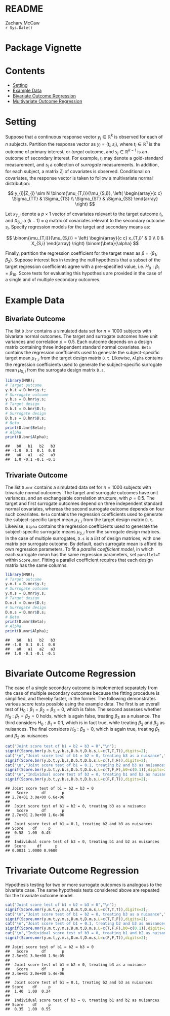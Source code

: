 # README
Zachary McCaw  
`r Sys.Date()`  

# Package Vignette




# Contents

* [Setting](#setting)
* [Example Data](#example-data)
* [Bivariate Outcome Regression](#bivariate-outcome-regression)
* [Multivariate Outcome Regression](#multivariate-outcome-regression)

# Setting

Suppose that a continuous response vector $y_{i}\in\mathbb{R}^{k}$ is observed for each of $n$ subjects. Partition the response vector as $y_{i} = (t_{i},s_{i})$, where $t_{i}\in\mathbb{R}^{1}$ is the outcome of primary interest, or *target* outcome, and $s_{i}\in\mathbb{R}^{k-1}$ is an outcome of secondary interest. For example, $t_{i}$ may denote a gold-standard measurement, and $s_{i}$ a collection of *surrogate* measurements. In addition, for each subject, a matrix $Z_{i}$ of covariates is observed. Conditional on covariates, the response vector is taken to follow a multivariate normal distribution:

$$
y_{i}|Z_{i} \sim N \binom{\mu_{T,i}}{\mu_{S,i}}, \left(
\begin{array}{c c}
\Sigma_{TT} & \Sigma_{TS} \\
\Sigma_{ST} & \Sigma_{SS}
\end{array}
\right)
$$

Let $x_{T,i}$ denote a $p \times 1$ vector of covariates relevant to the target outcome $t_{i}$, and $X_{S,i}$ a $(k-1) \times q$ matrix of covariates relevant to the secondary outcome $s_{i}$. Specify regression models for the target and secondary means as:

$$
\binom{\mu_{T,i}}{\mu_{S,i}} = \left(
\begin{array}{c c}
x_{T,i}' & 0 \\
0 & X_{S,i}
\end{array}
\right)
\binom{\beta}{\alpha}
$$

Finally, partition the regression coefficient for the target mean as $\beta = (\beta_{1},\beta_{2})$. Suppose interest lies in testing the null hypothesis that a subset of the target regression coefficients agree with a pre-specified value, i.e. $H_{0}:\beta_{1} = \beta_{10}$. Score tests for evaluating this hypothesis are provided in the case of a single and of multiple secondary outcomes. 

# Example Data
## Bivariate Outcome
The list `D.bnr` contains a simulated data set for $n=1000$ subjects with bivariate normal outcomes. The target and surrogate outcomes have unit variances and correlation $\rho=0.5$. Each outcome depends on a design matrix containing three independent standard normal covariates. `Beta` contains the regression coefficients used to generate the subject-specific target mean $\mu_{T,i}$ from the target design matrix `D.t`. Likewise, `Alpha` contains the regression coefficients used to generate the subject-specific surrogate mean $\mu_{S,i}$ from the surrogate design matrix `D.s`. 


```r
library(MNR);
# Target outcome
y.b.t = D.bnr$y.t;
# Surrogate outcome
y.b.s = D.bnr$y.s;
# Target design
D.b.t = D.bnr$D.t;
# Surrogate design
D.b.s = D.bnr$D.s;
# Beta
print(D.bnr$Beta);
# Alpha
print(D.bnr$Alpha);
```

```
##   b0   b1   b2   b3 
## -1.0  0.1  0.1  0.0 
##   a0   a1   a2   a3 
##  1.0 -0.1 -0.1 -0.1
```
## Trivariate Outcome
The list `D.mnr` contains a simulated data set for $n=1000$ subjects with trivariate normal outcomes. The target and surrogate outcomes have unit variances, and an exchangeable correlation structure, with $\rho=0.5$. The target and first surrogate outcomes depend on three independent standard normal covariates, whereas the second surrogate outcome depends on four such covariates. `Beta` contains the regression coefficients used to generate the subject-specific target mean $\mu_{T,i}$ from the target design matrix `D.t`. Likewise, `Alpha` contains the regression coefficients used to generate the subject-specific surrogate means $\mu_{S,i}$ from the surrogate design matrices. In the case of multiple surrogates, `D.s` is a *list* of design matrices, with one matrix per surrogate outcome. By default, each surrogate mean is afford its own regression parameters. To fit a *parallel coefficient model*, in which each surrogate mean has the same regression parameters, set `parallel=T` within `Score.mnr`. Fitting a parallel coefficient requires that each design matrix has the same columns. 


```r
library(MNR);
# Target outcome
y.m.t = D.mnr$y.t;
# Surrogate outcome
y.m.s = D.mnr$y.s;
# Target design
D.m.t = D.mnr$D.t;
# Surrogate design
D.m.s = D.mnr$D.s;
# Beta
print(D.mnr$Beta);
# Alpha
print(D.mnr$Alpha);
```

```
##   b0   b1   b2   b3 
## -1.0  0.1  0.1  0.0 
##   a0   a1   a2   a3 
##  1.0 -0.1 -0.1 -0.1
```

# Bivariate Outcome Regression
The case of a single secondary outcome is implemented separately from the case of multiple secondary outcomes because the fitting procedure is simplified, and thereby faster, in the former. The following demonstrates various score tests possible using the example data. The first is an overall test of $H_{0}:\beta_{1}=\beta_{2}=\beta_{3}=0$, which is false. The second assesses whether $H_{0}:\beta_{1}=\beta_{2}=0$ holds, which is again false, treating $\beta_{3}$ as a nuisance. The third considers $H_{0}:\beta_{1}=0.1$, which is in fact true, while treating $\beta_{2}$ and $\beta_{3}$ as nuisances. The final considers $H_{0}:\beta_{3}=0$, which is again true, treating $\beta_{1}$ and $\beta_{2}$ as nuisances


```r
cat("Joint score test of b1 = b2 = b3 = 0","\n");
signif(Score.bnr(y.b.t,y.b.s,D.b.t,D.b.s,L=c(T,T,T)),digits=2);
cat("\n","Joint score test of b1 = b2 = 0, treating b3 as a nuisance","\n");
signif(Score.bnr(y.b.t,y.b.s,D.b.t,D.b.s,L=c(T,T,F)),digits=2);
cat("\n","Joint score test of b1 = 0.1, treating b2 and b3 as nuisances","\n");
signif(Score.bnr(y.b.t,y.b.s,D.b.t,D.b.s,L=c(T,F,F),b0=c(0.1)),digits=2);
cat("\n","Individual score test of b3 = 0, treating b1 and b2 as nuisances","\n");
signif(Score.bnr(y.b.t,y.b.s,D.b.t,D.b.s,L=c(F,F,T)),digits=2);
```

```
## Joint score test of b1 = b2 = b3 = 0 
##   Score      df       p 
## 2.7e+01 3.0e+00 6.6e-06 
## 
##  Joint score test of b1 = b2 = 0, treating b3 as a nuisance 
##   Score      df       p 
## 2.7e+01 2.0e+00 1.6e-06 
## 
##  Joint score test of b1 = 0.1, treating b2 and b3 as nuisances 
## Score    df     p 
##  0.58  1.00  0.45 
## 
##  Individual score test of b3 = 0, treating b1 and b2 as nuisances 
##  Score     df      p 
## 0.0031 1.0000 0.9600
```

# Trivariate Outcome Regression
Hypothesis testing for two or more surrogate outcomes is analogous to the bivariate case. The same hypothesis tests considered above are repeated for the trivariate outcome model. 


```r
cat("Joint score test of b1 = b2 = b3 = 0","\n");
signif(Score.mnr(y.m.t,y.m.s,D.m.t,D.m.s,L=c(T,T,T)),digits=2);
cat("\n","Joint score test of b1 = b2 = 0, treating b3 as a nuisance","\n");
signif(Score.mnr(y.m.t,y.m.s,D.m.t,D.m.s,L=c(T,T,F)),digits=2);
cat("\n","Joint score test of b1 = 0.1, treating b2 and b3 as nuisances","\n");
signif(Score.mnr(y.m.t,y.m.s,D.m.t,D.m.s,L=c(T,F,F),b0=c(0.1)),digits=2);
cat("\n","Individual score test of b3 = 0, treating b1 and b2 as nuisances","\n");
signif(Score.mnr(y.m.t,y.m.s,D.m.t,D.m.s,L=c(F,F,T)),digits=2);
```

```
## Joint score test of b1 = b2 = b3 = 0 
##   Score      df       p 
## 2.5e+01 3.0e+00 1.9e-05 
## 
##  Joint score test of b1 = b2 = 0, treating b3 as a nuisance 
##   Score      df       p 
## 2.4e+01 2.0e+00 5.4e-06 
## 
##  Joint score test of b1 = 0.1, treating b2 and b3 as nuisances 
## Score    df     p 
##  1.40  1.00  0.24 
## 
##  Individual score test of b3 = 0, treating b1 and b2 as nuisances 
## Score    df     p 
##  0.35  1.00  0.55
```
